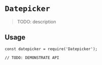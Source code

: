 # `Datepicker`

> TODO: description

## Usage

```
const datepicker = require('Datepicker');

// TODO: DEMONSTRATE API
```
